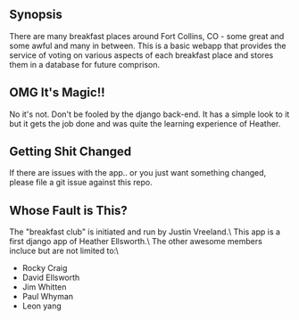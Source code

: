 ## Synopsis

There are many breakfast places around Fort Collins, CO - some great and some awful and many in between. This is a basic webapp that provides the service of voting on various aspects of each breakfast place and stores them in a database for future comprison. 

## OMG It's Magic!!

No it's not. Don't be fooled by the django back-end. It has a simple look to it but it gets the job done and was quite the learning experience of Heather.

## Getting Shit Changed

If there are issues with the app.. or you just want something changed, please file a git issue against this repo.

## Whose Fault is This?

The "breakfast club" is initiated and run by Justin Vreeland.\\ 
This app is a first django app of Heather Ellsworth.\\
The other awesome members incluce but are not limited to:\\ 
* Rocky Craig
* David Ellsworth
* Jim Whitten
* Paul Whyman
* Leon yang
